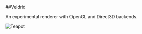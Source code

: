 ##Veldrid

An experimental renderer with OpenGL and Direct3D backends.

![Teapot](http://i.imgur.com/wjUztQw.gif)
